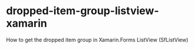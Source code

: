 # dropped-item-group-listview-xamarin
How to get the dropped item group in Xamarin.Forms ListView (SfListView)
